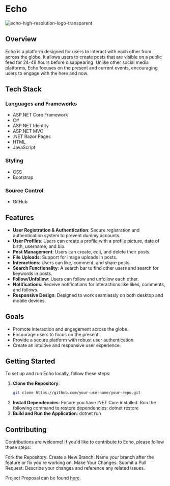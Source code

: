 # Echo

![echo-high-resolution-logo-transparent](https://github.com/MatthewM5293/Matthew-Munoz-Ramirez-Capstone/assets/98625233/d48a1dd2-dea1-4f26-840e-5221190fe943)



## Overview
Echo is a platform designed for users to interact with each other from across the globe. It allows users to create posts that are visible on a public feed for 24-48 hours before disappearing. Unlike other social media platforms, Echo focuses on the present and current events, encouraging users to engage with the here and now.

## Tech Stack
### Languages and Frameworks
- ASP.NET Core Framework
- C#
- ASP.NET Identity
- ASP.NET MVC
- .NET Razor Pages
- HTML
- JavaScript

### Styling
- CSS
- Bootstrap

### Source Control
- GitHub

## Features
- **User Registration & Authentication**: Secure registration and authentication system to prevent dummy accounts.
- **User Profiles**: Users can create a profile with a profile picture, date of birth, username, and bio.
- **Post Management**: Users can create, edit, and delete their posts.
- **File Uploads**: Support for image uploads in posts.
- **Interactions**: Users can like, comment, and share posts.
- **Search Functionality**: A search bar to find other users and search for keywords in posts.
- **Follow/Unfollow**: Users can follow and unfollow each other.
- **Notifications**: Receive notifications for interactions like likes, comments, and follows.
- **Responsive Design**: Designed to work seamlessly on both desktop and mobile devices.

## Goals
- Promote interaction and engagement across the globe.
- Encourage users to focus on the present.
- Provide a secure platform with robust user authentication.
- Create an intuitive and responsive user experience.

## Getting Started
To set up and run Echo locally, follow these steps:

1. **Clone the Repository**:
   ```bash
   git clone https://github.com/your-username/your-repo.git

2. **Install Dependencies**:
Ensure you have .NET Core installed. Run the following command to restore dependencies:
  dotnet restore
3. **Build and Run the Application**:
  dotnet run

## Contributing
Contributions are welcome! If you'd like to contribute to Echo, please follow these steps:

Fork the Repository.
Create a New Branch: Name your branch after the feature or fix you're working on.
Make Your Changes.
Submit a Pull Request: Describe your changes and reference any related issues.



Project Proposal can be found [here](https://docs.google.com/document/d/1l50Rgaw3SoyY0OYFfwPi3vEt_3WnJXJ02Mse5U4Sv4g/edit?usp=sharing).


